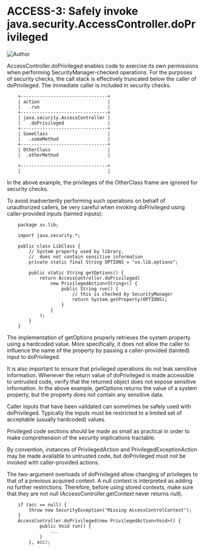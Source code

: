 # ACCESS-3: Safely invoke java.security.AccessController.doPrivileged
![Author](https://img.shields.io/badge/Author-Oracle-blue.svg)


AccessController.doPrivileged enables code to exercise its own permissions when performing SecurityManager-checked operations. For the purposes of security checks, the call stack is effectively truncated below the caller of doPrivileged. The immediate caller is included in security checks.

        +--------------------------------+
        | action                         |
        |   .run                         |
        +--------------------------------+
        | java.security.AccessController |
        |   .doPrivileged                |
        +--------------------------------+
        | SomeClass                      |
        |   .someMethod                  |
        +--------------------------------+
        | OtherClass                     |
        |  .otherMethod                  |

        +--------------------------------+
        |                                |
In the above example, the privileges of the OtherClass frame are ignored for security checks.

To avoid inadvertently performing such operations on behalf of unauthorized callers, be very careful when invoking doPrivileged using caller-provided inputs (tainted inputs):

        package xx.lib;

        import java.security.*;

        public class LibClass {
            // System property used by library, 
            //  does not contain sensitive information
            private static final String OPTIONS = "xx.lib.options";

            public static String getOptions() {
                return AccessController.doPrivileged(
                    new PrivilegedAction<String>() {
                        public String run() {
                            // this is checked by SecurityManager
                            return System.getProperty(OPTIONS);
                        }
                    }
                );
            }
        }

The implementation of getOptions properly retrieves the system property using a hardcoded value. More specifically, it does not allow the caller to influence the name of the property by passing a caller-provided (tainted) input to doPrivileged.

It is also important to ensure that privileged operations do not leak sensitive information. Whenever the return value of doPrivileged is made accessible to untrusted code, verify that the returned object does not expose sensitive information. In the above example, getOptions returns the value of a system property, but the property does not contain any sensitive data.

Caller inputs that have been validated can sometimes be safely used with doPrivileged. Typically the inputs must be restricted to a limited set of acceptable (usually hardcoded) values.

Privileged code sections should be made as small as practical in order to make comprehension of the security implications tractable.

By convention, instances of PrivilegedAction and PrivilegedExceptionAction may be made available to untrusted code, but doPrivileged must not be invoked with caller-provided actions.

The two-argument overloads of doPrivileged allow changing of privileges to that of a previous acquired context. A null context is interpreted as adding no further restrictions. Therefore, before using stored contexts, make sure that they are not null (AccessController.getContext never returns null).


        if (acc == null) {
            throw new SecurityException("Missing AccessControlContext");
        }
        AccessController.doPrivileged(new PrivilegedAction<Void>() {
                public Void run() {
                    ...
                }
            }, acc);
